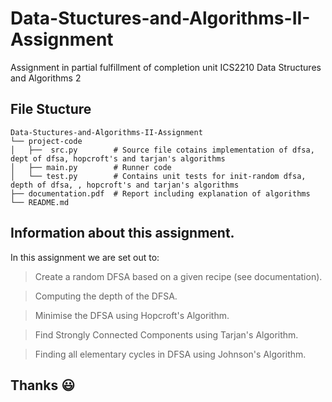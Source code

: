 # Data-Stuctures-and-Algorithms-II-Assignment
Assignment  in partial fulfillment of completion unit ICS2210 Data Structures and Algorithms 2


## File Stucture

```
Data-Stuctures-and-Algorithms-II-Assignment
└── project-code
│   ├──  src.py        # Source file cotains implementation of dfsa, dept of dfsa, hopcroft's and tarjan's algorithms
│   ├── main.py        # Runner code
│   └── test.py        # Contains unit tests for init-random dfsa, depth of dfsa, , hopcroft's and tarjan's algorithms
├── documentation.pdf  # Report including explanation of algorithms
└── README.md       
```
## Information about this assignment.

In this assignment we are set out to: 
> Create a random DFSA based on a given recipe (see documentation).

> Computing the depth of the DFSA.

> Minimise the DFSA using Hopcroft's Algorithm.

> Find Strongly Connected Components using Tarjan's Algorithm.

> Finding all elementary cycles in DFSA using Johnson's Algorithm.
  

## Thanks :smiley:
